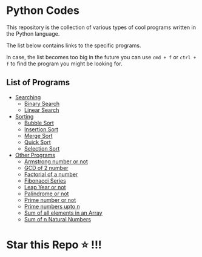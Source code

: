# Python Codes
This repository is the collection of various types of cool programs written in the Python language. 

The list below contains links to the specific programs.

In case, the list becomes too big in the future you can use `cmd + f` or `ctrl + f` to find the program you might be looking for.

## List of Programs
- [Searching](./searching)
  - [Binary Search](./searching/binarysearch.py)
  - [Linear Search](./searching/linearsearch.py)
- [Sorting](./sorting)
  - [Bubble Sort](./sorting/bubblesort.py)
  - [Insertion Sort](./sorting/insertionsort.py)
  - [Merge Sort](./sorting/mergesort.py)
  - [Quick Sort](./sorting/quicksort.py)
  - [Selection Sort](./sorting/selectionsort.py)
- [Other Programs](./otherprograms)
  - [Armstrong number or not](./otherprograms/armstrongnumber.py)
  - [GCD of 2 number](./otherprograms/gcd.py)
  - [Factorial of a number](./otherprograms/factorial.py)
  - [Fibonacci Series](./otherprograms/fibonacci.py)
  - [Leap Year or not](./otherprograms/leapyear.py)
  - [Palindrome or not](./otherprograms/palindrome.py)
  - [Prime number or not](./otherprograms/primenumber.py)
  - [Prime numbers upto n](./otherprograms/primenumupton.py)
  - [Sum of all elements in an Array](./otherprograms/arraysum.py)
  - [Sum of n Natural Numbers](./otherprograms/sumofnnaturalnumbers.py)

# Star this Repo ⭐ !!!
